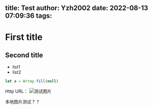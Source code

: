 title: Test
author: Yzh2002
date: 2022-08-13 07:09:36
tags:
---
# First title
## Second title

- list1
- list2

```js
let a = Array.fill(null)
```

Http URL：
![测试图片](http://q1.qlogo.cn/g?b=qq&nk=2039143115&s=640)

本地图片测试？？